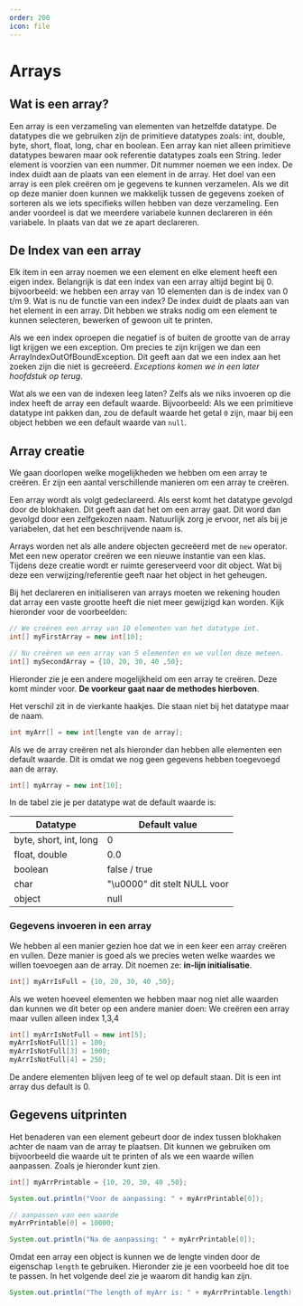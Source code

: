 ```yaml
---
order: 200
icon: file
---
```

# Arrays

## Wat is een array?

Een array is een verzameling van elementen van hetzelfde datatype. De datatypes die we gebruiken zijn de primitieve datatypes zoals:  int, double, byte, short, float, long, char en boolean. Een array kan niet alleen primitieve datatypes bewaren maar ook referentie datatypes zoals een String. Ieder element is voorzien van een nummer. Dit nummer noemen we een index. De index duidt aan de plaats van een element in de array.
Het doel van een array is een plek creëren om je gegevens te kunnen verzamelen. Als we dit op deze manier doen kunnen we makkelijk tussen de gegevens zoeken of sorteren als we iets specifieks willen hebben van deze verzameling. Een ander voordeel is dat we meerdere variabele kunnen declareren in één variabele. In plaats van dat we ze apart declareren.

## De Index van een array

Elk item in een array noemen we een element en elke element heeft een eigen index. Belangrijk is dat een index van een array altijd begint bij 0.
bijvoorbeeld: we hebben een array van 10 elementen dan is de index van 0 t/m 9.
Wat is nu de functie van een index? De index duidt de plaats aan van het element in een array. Dit hebben we straks nodig om een element te kunnen selecteren, bewerken of gewoon uit te printen.

Als we een index oproepen die negatief is of buiten de grootte van de array ligt krijgen we een exception. Om precies te zijn krijgen we dan een ArrayIndexOutOfBoundException. Dit geeft aan dat we een index aan het zoeken zijn die niet is gecreëerd.
*Exceptions komen we in een later hoofdstuk op terug*.

Wat als we een van de indexen leeg laten? Zelfs als we niks invoeren op die index heeft de array een default waarde. Bijvoorbeeld: Als we een primitieve datatype int pakken dan,
zou de default waarde het getal `0` zijn, maar bij een object hebben we een default waarde van `null`.

<div style='page-break-after: always;'></div>

## Array creatie

We gaan doorlopen welke mogelijkheden we hebben om een array te creëren. Er zijn een aantal verschillende manieren om een array te creëren.

Een array wordt als volgt gedeclareerd. Als eerst komt het datatype gevolgd door de blokhaken. Dit geeft aan dat het om een array gaat. Dit word dan gevolgd door een zelfgekozen naam. Natuurlijk zorg je ervoor, net als bij je variabelen, dat het een beschrijvende naam is.

Arrays worden net als alle andere objecten gecreëerd met de `new` operator. Met een new operator creëren we een nieuwe instantie van een klas. Tijdens deze creatie wordt er ruimte gereserveerd voor dit object. Wat bij deze een verwijzing/referentie geeft naar het object in het geheugen.

Bij het declareren en initialiseren van arrays moeten we rekening houden dat array een vaste grootte heeft die niet meer gewijzigd kan worden. Kijk hieronder voor de voorbeelden:

```java
// We creëren een array van 10 elementen van het datatype int.
int[] myFirstArray = new int[10];

// Nu creëren we een array van 5 elementen en we vullen deze meteen. 
int[] mySecondArray = {10, 20, 30, 40 ,50};
```

Hieronder zie je een andere mogelijkheid om een array te creëren. Deze komt minder voor. **De voorkeur gaat naar de methodes hierboven**.

Het verschil zit in de vierkante haakjes. Die staan niet bij het datatype maar de naam.

```java
int myArr[] = new int[lengte van de array];
```

Als we de array creëren net als hieronder dan hebben alle elementen een default waarde. Dit is omdat we nog geen gegevens hebben toegevoegd aan de array.

```java
int[] myArray = new int[10];
```

<div style='page-break-after: always;'></div>

In de tabel zie je per datatype wat de default waarde is:

| Datatype | Default value |
|---|---|
|byte, short, int, long| 0 |
| float, double | 0.0 |
| boolean | false / true |
| char | "\u0000" dit stelt NULL voor |
| object | null |

### Gegevens invoeren in een array

We hebben al een manier gezien hoe dat we in een keer een array creëren en vullen. Deze manier is goed als we precies weten welke waardes we willen toevoegen aan de array. Dit noemen ze: **in-lijn initialisatie**.

```java
int[] myArrIsFull = {10, 20, 30, 40 ,50};
```

Als we weten hoeveel elementen we hebben maar nog niet alle waarden dan kunnen we dit beter op een andere manier doen: We creëren een array maar vullen alleen index 1,3,4

```java
int[] myArrIsNotFull = new int[5];
myArrIsNotFull[1] = 100;
myArrIsNotFull[3] = 1000;
myArrIsNotFull[4] = 250;
```

De andere elementen blijven leeg of te wel op default staan. Dit is een int array dus default is 0.

<div style='page-break-after: always;'></div>

## Gegevens uitprinten

Het benaderen van een element gebeurt door de index tussen blokhaken achter de naam van de array te plaatsen. Dit kunnen we gebruiken om bijvoorbeeld die waarde uit te printen of als we een waarde willen aanpassen. Zoals je hieronder kunt zien.

```java
int[] myArrPrintable = {10, 20, 30, 40 ,50}; 

System.out.println("Voor de aanpassing: " + myArrPrintable[0]);

// aanpassen van een waarde
myArrPrintable[0] = 10000;

System.out.println("Na de aanpassing: " + myArrPrintable[0]);
```

Omdat een array een object is kunnen we de lengte vinden door de eigenschap `length` te gebruiken. Hieronder zie je een voorbeeld hoe dit toe te passen. In het volgende deel zie je waarom dit handig kan zijn.

```java
System.out.println("The length of myArr is: " + myArrPrintable.length);
```
